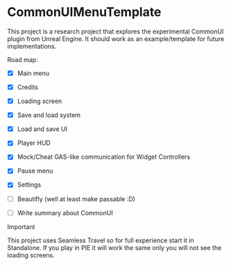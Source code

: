# CommonUIMenuTemplate
This project is a research project that explores the experimental CommonUI plugin from Unreal Engine. It should work as an example/template for future implementations. 

Road map:
- [x] Main menu
- [x] Credits
- [x] Loading screen
- [x] Save and load system
- [x] Load and save UI
- [x] Player HUD
- [x] Mock/Cheat GAS-like communication for Widget Controllers
- [x] Pause menu
- [x] Settings
- [ ] Beautifly (well at least make passable :D)
- [ ] Write summary about CommonUI


> [!IMPORTANT]
> This project uses Seamless Travel so for full experience start it in Standalone. If you play in PIE it will work the same only you will not see the loading screens.


